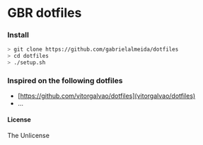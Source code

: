# GBR dotfiles
### Install
```bash
> git clone https://github.com/gabrielalmeida/dotfiles
> cd dotfiles
> ./setup.sh
```
### Inspired on the following dotfiles
* [https://github.com/vitorgalvao/dotfiles](vitorgalvao/dotfiles)
* ...
#### License
The Unlicense
